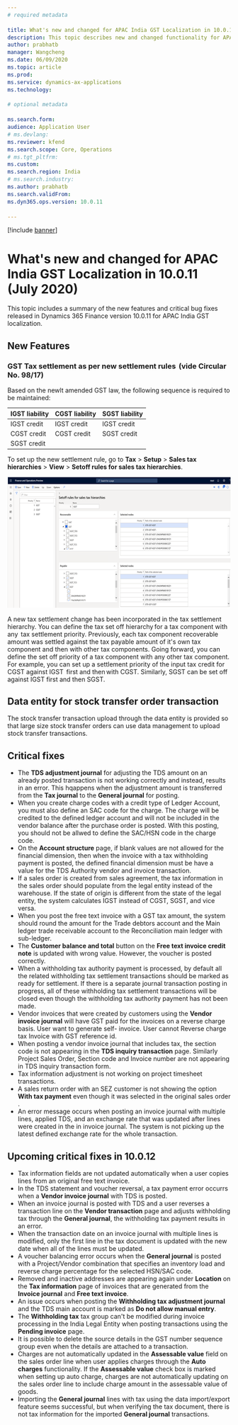 ```yaml
---
# required metadata

title: What's new and changed for APAC India GST Localization in 10.0.11 (July 2020)
description: This topic describes new and changed functionality for APAC India GST features released in Dynamics 365 Finance version 10.0.11.
author: prabhatb
manager: Wangcheng
ms.date: 06/09/2020
ms.topic: article
ms.prod: 
ms.service: dynamics-ax-applications
ms.technology: 

# optional metadata

ms.search.form: 
audience: Application User
# ms.devlang: 
ms.reviewer: kfend
ms.search.scope: Core, Operations
# ms.tgt_pltfrm: 
ms.custom: 
ms.search.region: India
# ms.search.industry: 
ms.author: prabhatb
ms.search.validFrom: 
ms.dyn365.ops.version: 10.0.11

---
```

[!include [banner](../includes/banner.md)]

# What's new and changed for APAC India GST Localization in 10.0.11 (July 2020)

This topic includes a summary of the new features and critical bug fixes released in Dynamics 365 Finance version 10.0.11 for APAC India GST localization. 

## New Features

### GST Tax settlement as per new settlement rules  (vide Circular No. 98/17)

Based on the newlt amended GST law, the following sequence is required to be maintained:

| IGST liability | CGST liability | SGST liability  |
|----------------|----------------|-----------------|
| IGST credit    | IGST credit    | IGST credit     |
| CGST credit    | CGST credit    | SGST credit     |
| SGST credit    |                |                 |

To set up the new settlement rule, go to **Tax** > **Setup** > **Sales tax hierarchies** > **View** > **Setoff rules for sales tax hierarchies**.  

![](media/GST-tax-settlement-new-rules-1-10-0-11.PNG)

A new tax settlement change has been incorporated in the tax settlement hierarchy. You can define the tax set off hierarchy for a tax component with any  tax settlement priority. Previously, each tax component recoverable amount was settled against the tax payable amount of it's own tax component and then with other tax components. Going forward, you can define the set off priority of a tax component with any other tax component. For example, you can set up a settlement priority of the input tax credit for CGST against IGST  first and then with CGST. Similarly, SGST can be set off against IGST first and then SGST.

## Data entity for stock transfer order transaction 
The stock transfer transaction upload through the data entity is provided so that large size stock transfer orders can use 
data management to upload stock transfer transactions.  

## Critical fixes 

- The **TDS adjustment journal** for adjusting the TDS amount on an already posted transaction is not working correctly and instead, results in an error. This hqappens when the adjustment amount is transferred from the **Tax journal** to the **General journal** for posting.  
-	When you create charge codes with a credit type of Ledger Account, you must also define an SAC code for the charge. The charge will be credited to the defined ledger account and will not be included in the vendor balance after the purchase order is posted. With this posting, you should not be allwed to define the SAC/HSN code in the charge code.  
-	On the **Account structure** page, if blank values are not allowed for the financial dimension, then when the invoice with a tax withholding payment is posted, the defined financial dimension must be have a value for the TDS Authority vendor and invoice transaction. 
-	If a sales order is created from sales agreement, the tax information in the sales order should populate from the legal entity instead of the warehouse. If the state of origin is different from the state of the legal entity, the system calculates IGST instead of CGST, SGST, and vice versa. 
-	When you post the free text invoice with a GST tax amount, the system should round the amount for the Trade debtors account and the Main ledger trade receivable account to the Reconciliation main ledger with sub-ledger. 
-	The **Customer balance and total** button on the **Free text invoice credit note** is updated with wrong value. However, the voucher is posted correctly.  
-	When a withholding tax authority payment is processed, by default all the related withholding tax settlement transactions should be marked as ready for settlement. If there is a separate journal transaction posting in progress, all of these withholding tax settlement transactions will be closed even though the withholding tax authority payment has not been made. 
-	Vendor invoices that were created by customers using the **Vendor invoice journal** will have GST paid for the invoices on a reverse charge basis.
  User want to generate self- invoice. User cannot  Reverse charge tax Invoice with GST reference id.  
-	When posting a vendor invoice journal that includes tax, the section code is not appearing in the **TDS inquiry transaction** page.
  Similarly Project Sales Order, Section code and Invoice number are not appearing in TDS inquiry transaction form. 
-	Tax information adjustment is not working on project timesheet transactions.   
-	A sales return order with an SEZ customer is not showing the option **With tax payment** even though it was selected in the original sales order . 
-	An error message occurs when posting an invoice journal with multiple lines, applied TDS, and an exchange rate that was updated after lines were created in the in invoice journal. The system is not picking up the latest defined exchange rate for the whole transaction. 


## Upcoming critical fixes in 10.0.12 

- Tax information fields are not updated automatically when a user copies lines from an original free text invoice. 
-	In the TDS statement and voucher reversal, a tax payment error occurrs when a **Vendor invoice journal** with TDS is posted.  
- When an invoice journal is posted with TDS and a user reverses a transaction line on the **Vendor transaction** page and adjusts
  withholding tax through the **General journal**, the withholding tax payment results in an error. 
-	When the transaction date on an invoice journal with multiple lines is modified, only the first line in the tax document is updated with the new date when all of the lines must be updated. 
-	A voucher balancing error occurs when the **General journal** is posted with a Project/Vendor combination that specifies an inventory load and reverse charge percentage for the selected HSN/SAC code. 
-	Removed and inactive addresses are appearing again under **Location** on the **Tax information** page of invoices that are generated 
 from the **Invoice journal** and **Free text invoice**. 
-	An issue occurs when posting the **Withholding tax adjustment journal** and the TDS main account is marked as **Do not allow manual entry**.  
-	The **Withholding tax** tax group can't be modified during invoice processing in the India Legal Entity when posting transactions using the **Pending invoice** page.
- It is possible to delete the source details in the GST number sequence group even when the details are attached to a transaction.   
-	Charges are not automatically updated in the **Assessable value** field on the sales order line when user applies charges through the **Auto charges** functionality. If the **Assessable value** check box is marked when setting up auto charge, charges are not automatically updating on the sales order line to include charge amount in the assessable value of goods.  
-	Importing the **General journal** lines with tax using the data import/export feature seems successful, but when verifying the tax document, there is not tax information for the imported **General journal** transactions.
